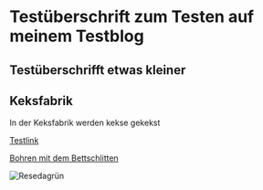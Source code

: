 # Testüberschrift zum Testen auf meinem Testblog
## Testüberschrifft etwas kleiner

## Keksfabrik

In der Keksfabrik werden kekse gekekst

[Testlink](test.md)

[Bohren mit dem Bettschlitten](post.md)

![Resedagrün](docs/assets/images/Resedagrün.JPG)